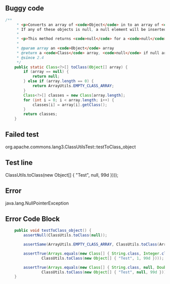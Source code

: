 ## Buggy code
```java
/**
     * <p>Converts an array of <code>Object</code> in to an array of <code>Class</code> objects.
     * If any of these objects is null, a null element will be inserted into the array.</p>
     *
     * <p>This method returns <code>null</code> for a <code>null</code> input array.</p>
     *
     * @param array an <code>Object</code> array
     * @return a <code>Class</code> array, <code>null</code> if null array input
     * @since 2.4
     */
    public static Class<?>[] toClass(Object[] array) {
        if (array == null) {
            return null;
        } else if (array.length == 0) {
            return ArrayUtils.EMPTY_CLASS_ARRAY;
        }
        Class<?>[] classes = new Class[array.length];
        for (int i = 0; i < array.length; i++) {
            classes[i] = array[i].getClass();
        }
        return classes;
    }
```

## Failed test
org.apache.commons.lang3.ClassUtilsTest::testToClass_object

## Test line
ClassUtils.toClass(new Object[] { "Test", null, 99d })));

## Error
java.lang.NullPointerException

## Error Code Block
```java
    public void testToClass_object() {
        assertNull(ClassUtils.toClass(null));

        assertSame(ArrayUtils.EMPTY_CLASS_ARRAY, ClassUtils.toClass(ArrayUtils.EMPTY_OBJECT_ARRAY));

        assertTrue(Arrays.equals(new Class[] { String.class, Integer.class, Double.class },
                ClassUtils.toClass(new Object[] { "Test", 1, 99d })));

        assertTrue(Arrays.equals(new Class[] { String.class, null, Double.class },
                ClassUtils.toClass(new Object[] { "Test", null, 99d })));
    }
```
